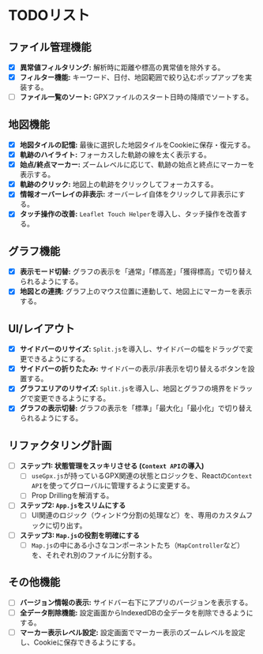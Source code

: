 # TODOリスト

## ファイル管理機能
- [x] **異常値フィルタリング:** 解析時に距離や標高の異常値を除外する。
- [x] **フィルター機能:** キーワード、日付、地図範囲で絞り込むポップアップを実装する。
- [ ] **ファイル一覧のソート:** GPXファイルのスタート日時の降順でソートする。

## 地図機能
- [x] **地図タイルの記憶:** 最後に選択した地図タイルをCookieに保存・復元する。
- [x] **軌跡のハイライト:** フォーカスした軌跡の線を太く表示する。
- [x] **始点/終点マーカー:** ズームレベルに応じて、軌跡の始点と終点にマーカーを表示する。
- [x] **軌跡のクリック:** 地図上の軌跡をクリックしてフォーカスする。
- [x] **情報オーバーレイの非表示:** オーバーレイ自体をクリックして非表示にする。
- [x] **タッチ操作の改善:** `Leaflet Touch Helper`を導入し、タッチ操作を改善する。

## グラフ機能
- [x] **表示モード切替:** グラフの表示を「通常」「標高差」「獲得標高」で切り替えられるようにする。
- [x] **地図との連携:** グラフ上のマウス位置に連動して、地図上にマーカーを表示する。

## UI/レイアウト
- [x] **サイドバーのリサイズ:** `Split.js`を導入し、サイドバーの幅をドラッグで変更できるようにする。
- [x] **サイドバーの折りたたみ:** サイドバーの表示/非表示を切り替えるボタンを設置する。
- [x] **グラフエリアのリサイズ:** `Split.js`を導入し、地図とグラフの境界をドラッグで変更できるようにする。
- [x] **グラフの表示切替:** グラフの表示を「標準」「最大化」「最小化」で切り替えられるようにする。

## リファクタリング計画
- [ ] **ステップ1: 状態管理をスッキリさせる (`Context API`の導入)**
  - [ ] `useGpx.js`が持っているGPX関連の状態とロジックを、Reactの`Context API`を使ってグローバルに管理するように変更する。
  - [ ] Prop Drillingを解消する。
- [ ] **ステップ2: `App.js`をスリムにする**
  - [ ] UI関連のロジック（ウィンドウ分割の処理など）を、専用のカスタムフックに切り出す。
- [ ] **ステップ3: `Map.js`の役割を明確にする**
  - [ ] `Map.js`の中にある小さなコンポーネントたち（`MapController`など）を、それぞれ別のファイルに分割する。

## その他機能
- [ ] **バージョン情報の表示:** サイドバー右下にアプリのバージョンを表示する。
- [ ] **全データ削除機能:** 設定画面からIndexedDBの全データを削除できるようにする。
- [ ] **マーカー表示レベル設定:** 設定画面でマーカー表示のズームレベルを設定し、Cookieに保存できるようにする。
